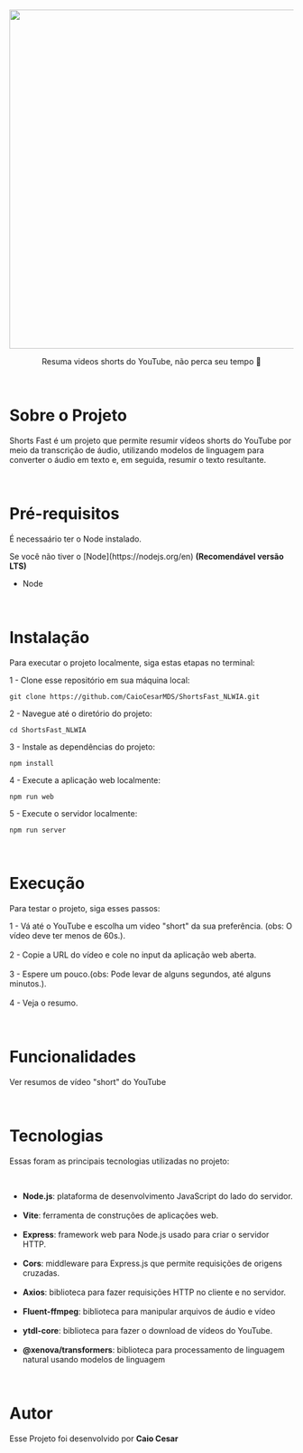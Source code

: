 <br>
<p align="center">
  
  <img src="https://github.com/CaioCesarMDS/ShortsFast_NLWIA/assets/144278631/959dba97-e99b-49ca-9068-e10dae2605f4" width="600">
</p>

<p align="center">
  Resuma videos shorts do YouTube, não perca seu tempo 🚀
</p>

<br>
<h1>Sobre o Projeto</h1>

<p>Shorts Fast é um projeto que permite resumir vídeos shorts do YouTube por meio da transcrição de áudio,
utilizando modelos de linguagem para converter o áudio em texto e, em seguida, resumir o texto resultante.</p>
<br>

<h1>Pré-requisitos</h1>
<p>É necessaário ter o Node instalado.</p>
<p>
Se você não tiver o [Node](https://nodejs.org/en) <strong>(Recomendável versão LTS)</strong>
</p>
<ul>
    <li>Node</li>
</ul>


<br>

<h1>Instalação</h1>
<p>Para executar o projeto localmente, siga estas etapas no terminal:</p>

1 - Clone esse repositório em sua máquina local:

```
git clone https://github.com/CaioCesarMDS/ShortsFast_NLWIA.git
```

2 - Navegue até o diretório do projeto:

```
cd ShortsFast_NLWIA
```

3 - Instale as dependências do projeto:

```
npm install
```

4 - Execute a aplicação web localmente:

```
npm run web
```

5 - Execute o servidor localmente:

```
npm run server
```

<br>

<h1>Execução</h1>
<p>Para testar o projeto, siga esses passos:</p>

1 - Vá até o YouTube e escolha um video "short" da sua preferência. (obs: O vídeo deve ter menos de 60s.).
<br>
<br>
2 - Copie a URL do vídeo e cole no input da aplicação web aberta.
<br>
<br>
3 - Espere um pouco.(obs: Pode levar de alguns segundos, até alguns minutos.).
<br>
<br>
4 - Veja o resumo.

<br>

<h1>Funcionalidades</h1>
<p>Ver resumos de vídeo "short" do YouTube</p>

<br>

<h1>Tecnologias</h1>
<p>Essas foram as principais tecnologias utilizadas no projeto:</p>

 <br>

<ul>
    <li><strong>Node.js</strong>: plataforma de desenvolvimento JavaScript do lado do servidor.</li>
    <br>
    <li><strong>Vite</strong>: ferramenta de construções de aplicações web.</li>
    <br>
    <li><strong>Express</strong>: framework web para Node.js usado para criar o servidor HTTP.</li>
    <br>
    <li><strong>Cors</strong>: middleware para Express.js que permite requisições de origens cruzadas.</li>
    <br>
    <li><strong>Axios</strong>: biblioteca para fazer requisições HTTP no cliente e no servidor.</li>
    <br>
    <li><strong>Fluent-ffmpeg</strong>: biblioteca para manipular arquivos de áudio e vídeo</li>
    <br>
    <li><strong>ytdl-core</strong>: biblioteca para fazer o download de vídeos do YouTube.</li>
    <br>
    <li><strong>@xenova/transformers</strong>: biblioteca para processamento de linguagem natural usando modelos de linguagem</li>
</ul>

<br>

<h1>Autor</h1>
<p>Esse Projeto foi desenvolvido por <strong>Caio Cesar</strong></p>
<br>

